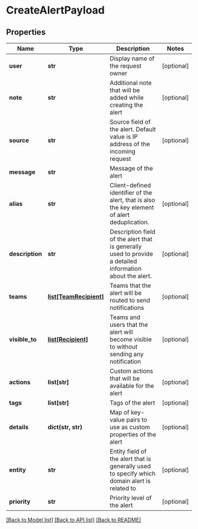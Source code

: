 # CreateAlertPayload

## Properties
Name | Type | Description | Notes
------------ | ------------- | ------------- | -------------
**user** | **str** | Display name of the request owner | [optional] 
**note** | **str** | Additional note that will be added while creating the alert | [optional] 
**source** | **str** | Source field of the alert. Default value is IP address of the incoming request | [optional] 
**message** | **str** | Message of the alert | 
**alias** | **str** | Client-defined identifier of the alert, that is also the key element of alert deduplication. | [optional] 
**description** | **str** | Description field of the alert that is generally used to provide a detailed information about the alert. | [optional] 
**teams** | [**list[TeamRecipient]**](TeamRecipient.md) | Teams that the alert will be routed to send notifications | [optional] 
**visible_to** | [**list[Recipient]**](Recipient.md) | Teams and users that the alert will become visible to without sending any notification | [optional] 
**actions** | **list[str]** | Custom actions that will be available for the alert | [optional] 
**tags** | **list[str]** | Tags of the alert | [optional] 
**details** | **dict(str, str)** | Map of key-value pairs to use as custom properties of the alert | [optional] 
**entity** | **str** | Entity field of the alert that is generally used to specify which domain alert is related to | [optional] 
**priority** | **str** | Priority level of the alert | [optional] 

[[Back to Model list]](../README.md#documentation-for-models) [[Back to API list]](../README.md#documentation-for-api-endpoints) [[Back to README]](../README.md)


